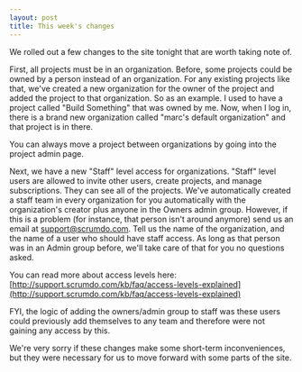 ```yaml
---
layout: post
title: This week's changes
---
```


We rolled out a few changes to the site tonight that are worth taking note of.

First, all projects must be in an organization.  Before, some projects could be owned by a person instead of an organization.  For any existing projects like that, we've created a new organization for the owner of the project and added the project to that organization.  So as an example.  I used to have a project called "Build Something" that was owned by me.  Now, when I log in, there is a brand new organization called "marc's default organization" and that project is in there.

You can always move a project between organizations by going into the project admin page.

Next, we have a new "Staff" level access for organizations.  "Staff" level users are allowed to invite other users, create projects, and manage subscriptions.  They can see all of the projects.  We've automatically created a staff team in every organization for you automatically with the organization's creator plus anyone in the Owners admin group.  However, if this is a problem (for instance, that person isn't around anymore) send us an email at support@scrumdo.com.  Tell us the name of the organization, and the name of a user who should have staff access.  As long as that person was in an Admin group before, we'll take care of that for you no questions asked.  

You can read more about access levels here:  
[http://support.scrumdo.com/kb/faq/access-levels-explained](http://support.scrumdo.com/kb/faq/access-levels-explained)

FYI, the logic of adding the owners/admin group to staff was these users could previously add themselves to any team and therefore were not gaining any access by this.

We're very sorry if these changes make some short-term inconveniences, but they were necessary for us to move forward with some parts of the site.
